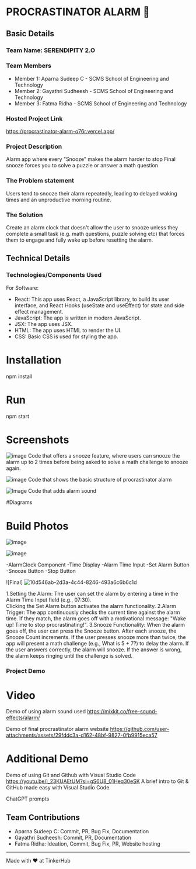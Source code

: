   # PROCRASTINATOR ALARM 🎯


## Basic Details
### Team Name: SERENDIPITY 2.O


### Team Members
- Member 1: Aparna Sudeep C - SCMS School of Engineering and Technology
- Member 2: Gayathri Sudheesh - SCMS School of Engineering and Technology
- Member 3: Fatma Ridha - SCMS School of Engineering and Technology

### Hosted Project Link
https://procrastinator-alarm-o76r.vercel.app/

### Project Description
Alarm app where every "Snooze" makes the alarm harder to stop
Final snooze forces you to solve a puzzle or answer a math question

### The Problem statement
Users tend to snooze their alarm repeatedly, leading to delayed waking times and an unproductive morning routine.

### The Solution
Create an alarm clock that doesn't allow the user to snooze unless they complete a small task (e.g. math questions, puzzle solving etc) that forces them to engage and fully wake up before resetting the alarm.

## Technical Details
### Technologies/Components Used
For Software:
- React: This app uses React, a JavaScript library, to build its user interface, and React Hooks (useState and useEffect) for state and side effect management.
- JavaScript: The app is written in modern JavaScript.
- JSX: The app uses JSX.
- HTML: The app uses HTML to render the UI.
- CSS: Basic CSS is used for styling the app.
  
# Installation
  npm install 

# Run
  npm start

# Screenshots 

![image](https://github.com/user-attachments/assets/23590b98-fcf2-4c91-924e-253bd87b050d)
Code that offers a snooze feature, where users can snooze the alarm up to 2 times before being asked to solve a math challenge to snooze again.

![image](https://github.com/user-attachments/assets/609902be-1875-4733-beef-b7926e146a6f)
Code that shows the basic structure of procrastinator alarm

![Image](https://github.com/user-attachments/assets/e93ff049-5e58-4741-a8d9-6d3fad615488)
Code that adds alarm sound

#Diagrams

# Build Photos
![image](https://github.com/user-attachments/assets/d30193ae-f7d6-489b-9c07-d64aebb2f4df)

![image](https://github.com/user-attachments/assets/f70d39fe-8c53-41d2-9201-d149504f4165)

-AlarmClock Component
-Time Display
-Alarm Time Input
-Set Alarm Button
-Snooze Button
-Stop Button


![Final]
![10d546ab-2d3a-4c44-8246-493a6c6b6c1d](https://github.com/user-attachments/assets/5a7e9b0b-ef08-4717-8c68-3478d40b1342)

1.Setting the Alarm:
     The user can set the alarm by entering a time in the Alarm Time Input field (e.g., 07:30).   
     Clicking the Set Alarm button activates the alarm functionality.
2.Alarm Trigger:
     The app continuously checks the current time against the alarm time. 
     If they match, the alarm goes off with a motivational message: "Wake up! Time to stop procrastinating!".
3.Snooze Functionality:
     When the alarm goes off, the user can press the Snooze button.
     After each snooze, the Snooze Count increments. If the user presses snooze more than twice, the app will present a math challenge (e.g., What is 5 + 7?) to delay the alarm.
     If the user answers correctly, the alarm will snooze. If the answer is wrong, the alarm keeps ringing until the challenge is solved.


### Project Demo
# Video

Demo of using alarm sound used
https://mixkit.co/free-sound-effects/alarm/

Demo of final procrastinator alarm website
https://github.com/user-attachments/assets/29fddc3a-d162-48bf-9827-0fb9915eca57

# Additional Demo

Demo of using Git and Github with Visual Studio Code
https://youtu.be/i_23KUAEtUM?si=gS6U8_01Heq30eSK
A brief intro to Git & GitHub made easy with Visual Studio Code

ChatGPT prompts


## Team Contributions
- Aparna Sudeep C: Commit, PR, Bug Fix, Documentation
- Gayathri Sudheesh: Commit, PR, Documentation
- Fatma Ridha: Ideation, Commit, Bug Fix, PR, Website hosting

---
Made with ❤️ at TinkerHub
